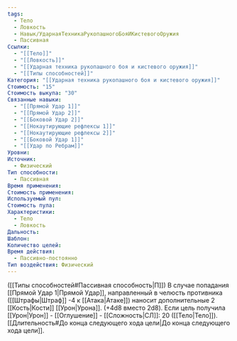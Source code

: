 ```yaml
---
tags:
  - Тело
  - Ловкость
  - Навык/УдарнаяТехникаРукопашногоБояИКистевогоОружия
  - Пассивная
Ссылки:
  - "[[Тело]]"
  - "[[Ловкость]]"
  - "[[Ударная техника рукопашного боя и кистевого оружия]]"
  - "[[Типы способностей]]"
Категория: "[[Ударная техника рукопашного боя и кистевого оружия]]"
Стоимость: "15"
Стоимость выкупа: "30"
Связанные навыки:
  - "[[Прямой Удар 1]]"
  - "[[Прямой Удар 2]]"
  - "[[Боковой Удар 2]]"
  - "[[Нокаутирующие рефлексы 1]]"
  - "[[Нокаутирующие рефлексы 2]]"
  - "[[Боковой Удар 1]]"
  - "[[Удар по Ребрам]]"
Уровни: 
Источник:
  - Физический
Тип способности:
  - Пассивная
Время применения: 
Стоимость применения: 
Используемый пул: 
Стоимость пула: 
Характеристики:
  - Тело
  - Ловкость
Дальность: 
Шаблон: 
Количество целей: 
Время действия:
  - Пассивно-постоянно
Тип воздействия: Физический
---
```

([[Типы способностей#Пассивная способность|П]]) В случае попадания [[Прямой Удар 1|Прямой Удар]], направленный в челюсть противника ([[Штрафы|Штраф]] -4 к [[Атака|Атаке]]) наносит дополнительные 2 [[Кость|Кости]] [[Урон|Урона]]. (+4d8 вместо 2d8). Если цель получила [[Урон|Урон]] - [[Оглушение]] - [[Сложность|СЛ]]: 20 ([[Тело|Тело]]). [[Длительность#До конца следующего хода цели|До конца следующего хода цели]].
